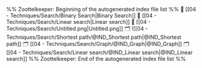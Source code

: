 %% Zoottelkeeper: Beginning of the autogenerated index file list  %%
📄 [[04 - Techniques/Search/Binary Search|Binary Search]]
📄 [[04 - Techniques/Search/Linear search|Linear search]]
📄 [[04 - Techniques/Search/Untitled.png|Untitled.png]]
🗂️ ![[04 - Techniques/Search/Shortest path/@IND_Shortest path|@IND_Shortest path]]
🗂️ [[04 - Techniques/Search/Graph/@IND_Graph|@IND_Graph]]
🗂️ [[04 - Techniques/Search/Linear search/@IND_Linear search|@IND_Linear search]]
%% Zoottelkeeper: End of the autogenerated index file list  %%
